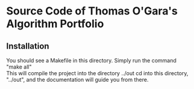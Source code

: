 # Source Code of Thomas O'Gara's Algorithm Portfolio

## Installation
You should see a Makefile in this directory. Simply run the command   
	"make all"   
This will compile the project into the directory ../out
cd into this directory, "../out", and the documentation will guide you from there.
